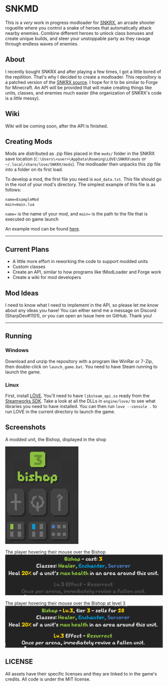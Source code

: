 # SNKMD

This is a *very* work in progress modloader for [SNKRX](https://store.steampowered.com/app/915310/SNKRX/), an arcade shooter roguelite where you control a snake of heroes that automatically attack nearby enemies.
Combine different heroes to unlock class bonuses and create unique builds, and steer your unstoppable party as they ravage through endless waves of enemies.

## About

I recently bought SNKRX and after playing a few times, I got a little bored of the repitition. That's why I decided to create a modloader. This repository is a patched version of the [SNKRX source](https://github.com/a327ex/SNKRX). I hope for it to be similar to Forge for Minecraft. An API will be provided that will make creating things like units, classes, and enemies much easier (the organization of SNKRX's code is a *little* messy).

## Wiki

Wiki will be coming soon, after the API is finished.

## Creating Mods

Mods are distributed as .zip files placed in the `mods/` folder in the SNKRX save location (`C:\Users\<user>\AppData\Roaming\LOVE\SNKRX\mods` or `~/.local/share/love/SNKRX/mods`). The modloader then unpacks this zip file into a folder on its first load.

To develop a mod, the first file you need is `mod_data.txt`. This file should go in the root of your mod's directory. The simplest example of this file is as follows:
```
name=ExampleMod
main=main.lua
```

`name=` is the name of your mod, and `main=` is the path to the file that is executed on game launch

An example mod can be found [here](https://github.com/sharpdev-me/SNKMD-Example).

<hr/>

## Current Plans

- A little more effort in reworking the code to support modded units
- Custom classes
- Create an API, similar to how programs like tModLoader and Forge work
- Create a wiki for mod developers

## Mod Ideas

I need to know what I need to implement in the API, so please let me know about any ideas you have! You can either send me a message on Discord (SharpDev#1101), or you can open an Issue here on GitHub. Thank you!

<hr/>

## Running

### Windows
Download and unzip the repository with a program like WinRar or 7-Zip, then double-click on `launch_game.bat`. You need to have Steam running to launch the game.

### Linux
First, install [LÖVE](https://love2d.org). You'll need to have `libsteam_api.so` ready from the [Steamworks SDK](https://partner.steamgames.com/doc/sdk). Take a look at all the DLLs in `engine/love/` to see what libraries you need to have installed. You can then run `love --console .` to run LOVE in the current directory to launch the game.

## Screenshots
A modded unit, the Bishop, displayed in the shop

![Bishop](github_images/bishop_regular.png)

The player hovering their mouse over the Bishop
![Bishop Hover1](github_images/bishop_hover_1.png)

The player hovering their mouse over the Bishop at level 3
![Bishop Hover2](github_images/bishop_hover_2.png)

## LICENSE

All assets have their specific licenses and they are linked to in the game's credits. All code is under the MIT license.
